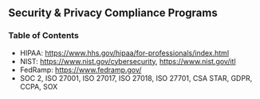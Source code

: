 ## Security & Privacy Compliance Programs

### Table of Contents
- HIPAA: https://www.hhs.gov/hipaa/for-professionals/index.html
- NIST: https://www.nist.gov/cybersecurity, https://www.nist.gov/itl
- FedRamp: https://www.fedramp.gov/
- SOC 2, ISO 27001, ISO 27017, ISO 27018, ISO 27701, CSA STAR, GDPR, CCPA, SOX
